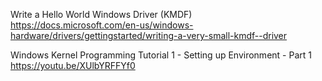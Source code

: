 Write a Hello World Windows Driver (KMDF)\
https://docs.microsoft.com/en-us/windows-hardware/drivers/gettingstarted/writing-a-very-small-kmdf--driver

Windows Kernel Programming Tutorial 1 - Setting up Environment - Part 1\
https://youtu.be/XUlbYRFFYf0
